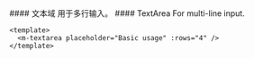 <cn>
#### 文本域
用于多行输入。
</cn>

<us>
#### TextArea
For multi-line input.
</us>

```vue
<template>
  <m-textarea placeholder="Basic usage" :rows="4" />
</template>
```
